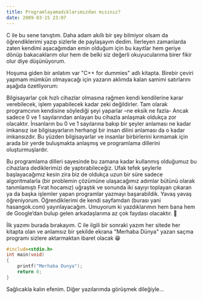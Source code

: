 ```yaml
---
title: Programlayamadıklarımızdan mısınız?
date: 2009-03-15 23:07
---
```


C ile bu sene tanıştım. Daha adam akıllı bir şey bilmiyor olsam da öğrendiklerimi yazıp sizlerle de paylaşayım dedim. İlerleyen zamanlarda zaten kendimi aşacağımdan emin olduğum için bu kayıtlar hem geriye dönüp bakacaklarım olur hem de belki siz değerli okuyucularıma birer fikir olur diye düşünüyorum.

<!--more-->
Hoşuma giden bir anlatım var  "C++ for dummies" adlı kitapta. Birebir çeviri yapmam mümkün olmayacağı için yazarın aklımda kalan samimi satırlarını aşağıda özetliyorum:

Bilgisayarlar çok hızlı cihazlar olmasına rağmen kendi kendilerine karar verebilecek, işlem yapabilecek kadar zeki değildirler. Tam olarak programcının kendisine söylediği şeyi yaparlar –ne eksik ne fazla- Ancak sadece 0 ve 1 sayılarından anlayan bu cihazla anlaşmak oldukça zor olacaktır. İnsanların bu 0 ve 1 sayılarına bakıp bir şeyler anlaması ne kadar imkansız ise bilgisayarların herhangi bir insan dilini anlaması da o kadar imkansızdır. Bu yüzden bilgisayarlar ve insanlar birbirlerini kırmamak için arada bir yerde buluşmakta anlaşmış ve programlama dillerini oluşturmuşlardır.

Bu programlama dilleri sayesinde bu zamana kadar kullanmış olduğumuz bu cihazlara dediklerimizi de yaptırabileceğiz. Ufak tefek şeylerle başlayacağımız kesin zira biz de oldukça uzun bir süre sadece algoritmalarla (bir problemin çözümüne ulaşacağımız adımlar bütünü olarak tanımlamıştı Fırat hocamız) uğraştık ve sonunda iki sayıyı toplayan çıkaran ya da başka işlemler yapan programlar yazmayı başarabildik. Yavaş yavaş öğreniyorum. Öğrendiklerimi de kendi sayfamdan (burası yani hasangok.com) yayınlayacağım. Umuyorum ki yazdıklarımın hem bana hem de Google’dan bulup gelen arkadaşlarıma az çok faydası olacaktır. 🙂

İlk yazımı burada bırakayım. C ile ilgili bir sonraki yazım her sitede her kitapta olan ve anlamsız bir şekilde ekrana "Merhaba Dünya" yazan saçma programı sizlere aktarmaktan ibaret olacak 😁

```c
#include<stdio.h>
int main(void)
{
	printf("Merhaba Dunya");
	return 0;
}
```
Sağlıcakla kalın efenim. Diğer yazılarımda görüşmek dileğiyle...
